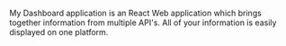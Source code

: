 My Dashboard application is an React Web application which brings together information from multiple API's. All of your information is easily displayed on one platform.
